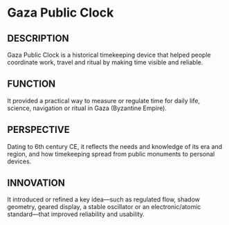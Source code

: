 ---
---
# Gaza Public Clock

## DESCRIPTION
Gaza Public Clock is a historical timekeeping device that helped people coordinate work, travel and ritual by making time visible and reliable.

## FUNCTION
It provided a practical way to measure or regulate time for daily life, science, navigation or ritual in Gaza (Byzantine Empire).

## PERSPECTIVE
Dating to 6th century CE, it reflects the needs and knowledge of its era and region, and how timekeeping spread from public monuments to personal devices.

## INNOVATION
It introduced or refined a key idea—such as regulated flow, shadow geometry, geared display, a stable oscillator or an electronic/atomic standard—that improved reliability and usability.
